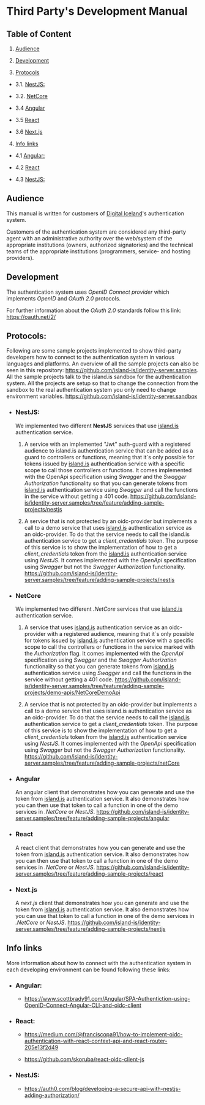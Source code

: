 # Third Party's Development Manual

## Table of Content

1. [Audience](#audience)

2. [Development](#development)

3. [Protocols](#protocols)

- 3.1. [NestJS:](#nestjs)

- 3.2. [NetCore](#netcore)

- 3.4 [Angular](#angular)

- 3.5 [React](#react)

- 3.6 [Next.js](#nextjs)

4. [Info links](#info-links)

- 4.1 [Angular:](#angular-link)

- 4.2 [React](#react-link)

- 4.3 [NestJS:](#nestjs-link)

## <a name="audience"></a>Audience

This manual is written for customers of [Digital Iceland](https://island.is/)'s authentication system.

Customers of the authentication system are considered any third-party agent with an administrative authority over the web/system of the appropriate institutions (owners, authorized signatories) and the technical teams of the appropriate institutions (programmers, service- and hosting providers).

## <a name="development"></a>Development

The authentication system uses _OpenID Connect provider_ which implements _OpenID_ and _OAuth 2.0_ protocols.

For further information about the _OAuth 2.0_ standards follow this link: <https://oauth.net/2/>

## <a name="protocols"></a>Protocols:

Following are some sample projects implemented to show third-party developers how to connect to the authentication system in various languages and platforms.
An overview of all the sample projects can also be seen in this repository:
<https://github.com/island-is/identity-server.samples>.
All the sample projects talk to the island.is sandbox for the authentication system.
All the projects are setup so that to change the connection from the sandbox to the real authentication system you only need to change environment variables.
<https://github.com/island-is/identity-server.sandbox>

- ### <a name="nestjs"></a>NestJS:

  We implemented two different **NestJS** services that use [island.is](https://island.is/) authentication service.

  1.  A service with an implemented "Jwt" auth-guard with a registered audience to island.is authentication service that can be added as a guard to controllers or functions, meaning that it´s only possible for tokens issued by [island.is](https://island.is/) authentication service with a specific scope to call those controllers or functions.
      It comes implemented with the OpenApi specification using _Swagger_ and the _Swagger Authorization_ functionality so that you can generate tokens from [island.is](https://island.is/) authentication service using _Swagger_ and call the functions in the service without getting a 401 code.
      <https://github.com/island-is/identity-server.samples/tree/feature/adding-sample-projects/nestjs>

  2.  A service that is not protected by an oidc-provider but implements a call to a demo service that uses [island.is](https://island.is/) authentication service as an oidc-provider. To do that the service needs to call the island.is authentication service to get a _client_credentials_ token. The purpose of this service is to show the implementation of how to get a _client_credentials_ token from the [island.is](https://island.is/) authentication service using _NestJS_.
      It comes implemented with the _OpenApi_ specification using _Swagger_ but not the _Swagger Authorization_ functionality.
      <https://github.com/island-is/identity-server.samples/tree/feature/adding-sample-projects/nestjs>

- ### <a name="netcore"></a>NetCore

  We implemented two different _.NetCore_ services that use [island.is](https://island.is/) authentication service.

  1.  A service that uses [island.is](https://island.is/) authentication service as an oidc-provider with a registered audience, meaning that it´s only possible for tokens issued by [island.is](https://island.is/) authentication service with a specific scope to call the controllers or functions in the service marked with the _Authorization_ flag.
      It comes implemented with the _OpenApi_ specification using _Swagger_ and the _Swagger Authorization_ functionality so that you can generate tokens from [island.is](https://island.is/) authentication service using _Swagger_ and call the functions in the service without getting a 401 code.
      <https://github.com/island-is/identity-server.samples/tree/feature/adding-sample-projects/demo-apis/NetCoreDemoApi>

  2.  A service that is not protected by an oidc-provider but implements a call to a demo service that uses island.is authentication service as an oidc-provider.
      To do that the service needs to call the [island.is](https://island.is/) authentication service to get a _client_credentials_ token.
      The purpose of this service is to show the implementation of how to get a _client_credentials_ token from the [island.is](https://island.is/) authentication service using _NestJS_.
      It comes implemented with the _OpenApi_ specification using _Swagger_ but not the _Swagger Authorization_ functionality.
      <https://github.com/island-is/identity-server.samples/tree/feature/adding-sample-projects/netCore>

- ### <a name="angular"></a>Angular

  An angular client that demonstrates how you can generate and use the token from [island.is](https://island.is/) authentication service.
  It also demonstrates how you can then use that token to call a function in one of the demo services in _.NetCore_ or _NestJS_.
  <https://github.com/island-is/identity-server.samples/tree/feature/adding-sample-projects/angular>

- ### <a name="react"></a>React

  A react client that demonstrates how you can generate and use the token from [island.is](https://island.is/) authentication service.
  It also demonstrates how you can then use that token to call a function in one of the demo services in _.NetCore_ or _NestJS_.
  <https://github.com/island-is/identity-server.samples/tree/feature/adding-sample-projects/react>

- ### <a name="nextjs"></a>Next.js

  A _next.js_ client that demonstrates how you can generate and use the token from [island.is](https://island.is/) authentication service.
  It also demonstrates how you can use that token to call a function in one of the demo services in _.NetCore_ or _NestJS_.
  <https://github.com/island-is/identity-server.samples/tree/feature/adding-sample-projects/nextjs>

## <a name="info-links"></a>Info links

More information about how to connect with the authentication system in each developing environment can be found following these links:

- ### <a name="angular-link"></a>Angular:

  - <https://www.scottbrady91.com/Angular/SPA-Authentiction-using-OpenID-Connect-Angular-CLI-and-oidc-client>

- ### <a name="react-link"></a>React:

  - <https://medium.com/@franciscopa91/how-to-implement-oidc-authentication-with-react-context-api-and-react-router-205e13f2d49>

  - <https://github.com/skoruba/react-oidc-client-js>

- ### <a name="nestjs-link"></a>NestJS:

  - <https://auth0.com/blog/developing-a-secure-api-with-nestjs-adding-authorization/>
